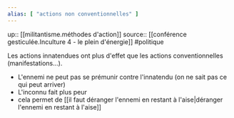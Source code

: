 ```yaml
---
alias: [ "actions non conventionnelles" ]
---
```

up:: [[militantisme.méthodes d'action]]
source:: [[conférence gesticulée.Inculture 4 - le plein d'énergie]]
#politique 

Les actions innatendues ont plus d'effet que les actions conventionnelles (manifestations...).
- L'ennemi ne peut pas se prémunir contre l'innatendu (on ne sait pas ce qui peut arriver)
- L'inconnu fait plus peur
- cela permet de [[il faut déranger l'ennemi en restant à l'aise|déranger l'ennemi en restant à l'aise]]

